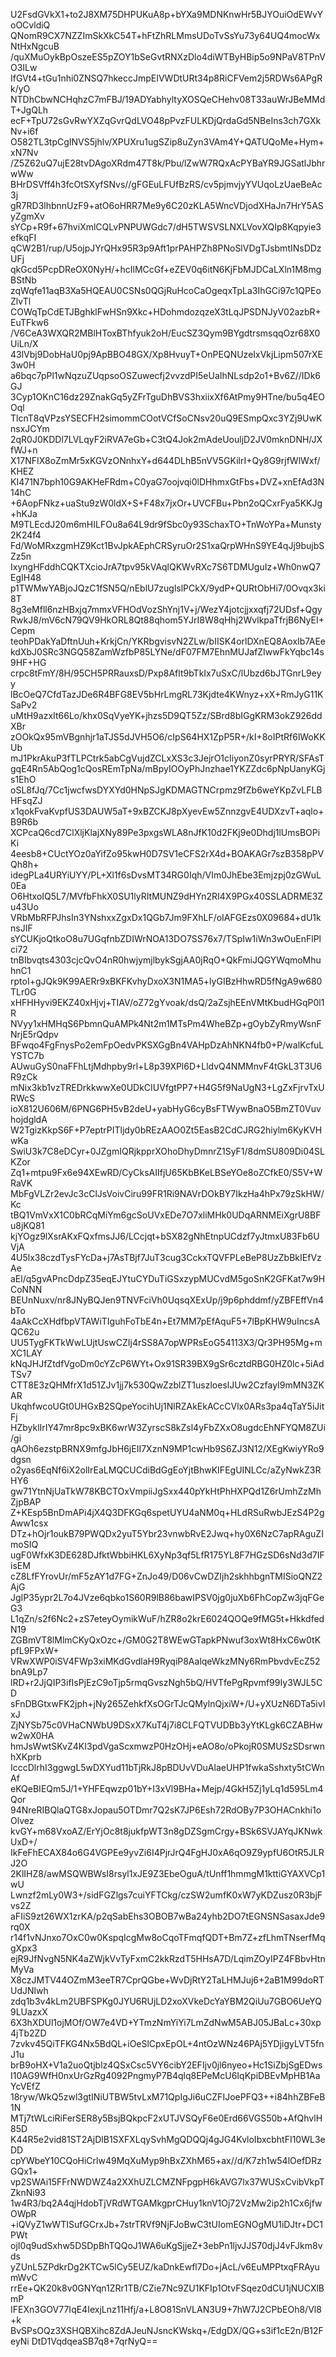 U2FsdGVkX1+to2J8XM75DHPUKuA8p+bYXa9MDNKnwHr5BJYOuiOdEWvYoOCvldiQ
QNomR9CX7NZZImSkXkC54T+hFtZhRLMmsUDoTvSsYu73y64UQ4mocWxNtHxNgcuB
/quXMuOykBpOszeES5pZOY1bSeGvtRNXzDlo4diWTByHBip5o9NPaV8TPnVO3ILw
IfGVt4+tGu1nhi0ZNSQ7hkeccJmpEIVWDtURt34p8RiCFVem2j5RDWs6APgRk/yO
NTDhCbwNCHqhzC7mFBJ/19ADYabhyltyXOSQeCHehv08T33auWrJBeMMdT+JgQLh
ecF+TpU72sGvRwYXZqGvrQdLVO48pPvzFULKDjQrdaGd5NBeIns3ch7GXkNv+i6f
O582TL3tpCgINVS5jhlv/XPUXru1ugSZip8uZyn3VAm4Y+QATUQoMe+Hym+xN7Nv
/Z5Z62uQ7ujE28tvDAgoXRdm47T8k/Pbu/lZwW7RQxAcPYBaYR9JGSatlJbhrwWw
BHrDSVff4h3fcOtSXyfSNvs//gFGEuLFUfBzRS/cv5pjmvjyYVUqoLzUaeBeAc3j
gR7RD3lhbnnUzF9+atO6oHRR7Me9y6C20zKLA5WncVDjodXHaJn7HrY5ASyZgmXv
sYCp+R9f+67hviXmlCQLvPNPUWGdc7/dH5TWSVSLNXLVovXQIp8Kqpyie3efkqFI
qCW2B1/rup/U5ojpJYrQHx95R3p9Aft1prPAHPZh8PNoSlVDgTJsbmtINsDDzUFj
qkGcd5PcpDReOX0NyH/+hcIlMCcGf+eZEV0q6itN6KjFbMJDCaLXln1M8mgBStNb
zqWqfe11aqB3Xa5HQEAU0CSNs0QGjRuHcoCaOgeqxTpLa3IhGCi97c1QPEoZlvTl
COWqTpCdETJBghklFwHSn9Xkc+HDohmdozqzeX3tLqJPSDNJyV02azbR+EuTFkw6
/V6CeA3WXQR2MBlHToxBThfyuk2oH/EucSZ3Qym9BYgdtrsmsqqOzr68X0UiLn/X
43lVbj9DobHaU0pj9ApBBO48GX/Xp8HvuyT+OnPEQNUzeIxVkjLipm507rXE3w0H
a6bqc7pPl1wNqzuZUqpsoOSZuwecfj2vvzdPI5eUaIhNLsdp2o1+Bv6Z//IDk6GJ
3Cyp1OKnC16dz29ZnakGq5yZFrTguDhBVS3hxiixXf6AtPmy9HTne/bu5q4EOOql
TlcnT8qVPzsYSECFH2simommCOotVCfSoCNsv20uQ9ESmpQxc3YZj9UwKnsxJCYm
2qR0J0KDDl7LVLqyF2iRVA7eGb+C3tQ4Jok2mAdeUouljD2JV0mknDNH/JXfWJ+n
X17NFIX8oZmMr5xKGVzONnhxY+d644DLhB5nVV5GKilrI+Qy8G9rjfWlWxf/KHEZ
KI471N7bph10G9AKHeFRdm+C0yaG7oojvqi0lDHhmxGtFbs+DVZ+xnEfAd3N14hC
+6AopFNkz+uaStu9zW0ldX+S+F48x7jxOr+UVCFBu+Pbn2oQCxrFya5KKJg+hKJa
M9TLEcdJ20m6mHILFOu8a64L9dr9fSbc0y93SchaxTO+TnWoYPa+Munsty2K24f4
Fd/WoMRxzgmHZ9Kct1BvJpkAEphCRSyruOr2S1xaQrpWHnS9YE4qJj9bujbSZz5n
IxyngHFddhCQKTXcioJrA7tpv95kVAqlQKWvRXc7S6TDMUguIz+Wh0nwQ7EgIH48
p1TWMwYABjoJQzC1fSN5Q/nEblU7zuglslPCkX/9ydP+QURtObHi7/0Ovqx3ki8T
8g3eMfll6nzHBxjq7mmxVFHOdVozShYnj1V+j/WezY4jotcjjxxqfj72UDsf+Qgy
RwkJ8/mV6cN79QV9HkORL8Qt88qhom5YJrI8W8qHhj2WvlkpaTfrjB6NyEI+Cepm
teohPDakYaDftnUuh+KrkjCn/YKRbgvisvN2ZLw/bIISK4orlDXnEQ8AoxIb7AEe
kdXbJ0SRc3NGQ58ZamWzfbP85LYNe/dF07FM7EhnMUJafZIwwFkYqbc14s9HF+HG
crpc8tFmY/8H/95CH5PRRauxsD/Pxp8Aflt9bTkIx7uSxC/lUbzd6bJTGnrL9eyy
lBcOeQ7CfdTazJDe6R4BFG8EV5bHrLmgRL73Kjdte4KWnyz+xX+RmJyG11KSaPv2
uMtH9azxIt66Lo/khx0SqVyeYK+jhzs5D9QT5Zz/SBrd8bIGgKRM3okZ926ddXBr
zOOkQx95mVBgnhjr1aTJS5dJVH5O6/cIpS64HX1ZpP5R+/kI+8oIPtRf6lWoKKUb
mJ1PkrAkuP3fTLPCtrk5abCgVujdZCLxXS3c3JejrO1cIiyonZ0syrPRYR/SFAsT
gqE4Rn5AbQog1cQosREmTpNa/mBpyIOOyPhJnzhae1YKZZdc6pNpUanyKGjs1EhO
oSL8fJq/7Cc1jwcfwsDYXYd0HNpSJgKDMAGTNCrpmz9fZb6weYKpZvLFLBHFsqZJ
x1qokFvaKvpfUS3DAUW5aT+9xBZCKJ8pXyevEw5ZnnzgvE4UDXzvT+aqlo+B9R6b
XCPcaQ6cd7ClXljKlajXNy89Pe3pxgsWLA8nJfK10d2FKj9e0Dhdj1lUmsBOPiKi
4eesb8+CUctYOz0aYifZo95kwH0D7SV1eCFS2rX4d+BOAKAGr7szB358pPVQh8h+
idegPLa4URYiUYY/PL+Xl1f6sDvsMT34RG0Iqh/VIm0JhEbe3Emjzpj0zGWuL0Ea
O6HtxoIQ5L7/MVfbFhkX0SU1lyRItMUNZ9dHYn2RI4X9PGx40SSLADRME3Zu43Uo
VRbMbRFPJhsIn3YNshxxZgxDx1QGb7Jm9FXhLF/oIAFGEzs0X09684+dU1knsJIF
sYCUKjoQtkoO8u7UGqfnbZDIWrNOA13DO7SS76x7/TSpIw1iWn3wOuEnFlPlci72
tnBIbvqts4303cjcQvO4nR0hwjymjlbykSgjAA0jRqO+QkFmiJQGYWqmoMhuhnC1
rptoI+gJQk9K99AERr9xBKFKvhyDxoX3N1MA5+lyGIBzHhwRD5fNgA9w680TLr0G
xHFHHyvi9EKZ40xHjvj+TIAV/oZ72gYvoak/dsQ/2aZsjhEEnVMtKbudHGqP0l1R
NVyy1xHMHqS6PbmnQuAMPk4Nt2m1MTsPm4WheBZp+gOybZyRmyWsnFNrjE5rQdpv
BFwqo4FgFnysPo2emFpOedvPKSXGgBn4VAHpDzAhNKN4fb0+P/walKcfuLYSTC7b
AUwuGyS0naFFhLtjMdhpby9rl+L8p39XPl6D+LldvQ4NMMnvF4tGkL3T3U6R9zCk
mNix3kb1vzTREDrkkwwXe0UDkCIUVfgtPP7+H4G5f9NaUgN3+LgZxFjrvTxURWcS
ioX812U606M/6PNG6PH5vB2deU+yabHyG6cyBsFTWywBnaO5BmZT0VuvhojdgldA
W2TgizKkpS6F+P7eptrPITljdy0bREzAAO0Zt5EasB2CdCJRG2hiylm6KyKVHwKa
SwiU3k7C8eDCyr+0JZgmIQRjkpprXOhoDhyDmnrZ1SyF1/8dmSU809Di04SLKZor
Zq1+mtpu9Fx6e94XEwRD/CyCksAIIfjU65KbBKeLBSeYOe8oZCfkE0/S5V+WRaVK
MbFgVLZr2evJc3cClJsVoivCiru99FR1Ri9NAVrDOkBY7IkzHa4hPx79zSkHW/Kc
tBQ1VmVxX1C0bRCqMiYm6gcSoUVxEDe7O7xliMHk0UDqARNMEiXgrU8BFu8jKQ81
kjYOgz9lXsrAKxFQxfmsJJ6/LCcjqt+bSX82gNhEtnpUCdzf7yJtmxU83Fb6UVjA
4U5lx38czdTysFYcDa+j7AsTBjf7JuT3cug3CckxTQVFPLeBeP8UzZbBkIEfVzAe
aEl/q5gvAPncDdpZ35eqEJYtuCYDuTiGSxzypMUCvdM5goSnK2GFKat7w9HCoNNN
BEUnNuxv/nr8JNyBQJen9TNVFciVh0UqsqXExUp/j9p6phddmf/yZBFEffVn4bTo
4aAkCcXHdfbpVTAWiTIguhFoTbE4n+Et7MM7pEfAquF5+7lBpKHW9uIncsAQC62u
UU5TygFKTkWwLUjtUswCZIj4rSS8A7opWPRsEoG54113X3/Qr3PH95Mg+mXC1LAY
kNqJHJfZtdfVgoDm0cYZcP6WYt+Ox91SR39BX9gSr6cztdRBG0HZ0lc+5iAdTSv7
CTT8E3zQHMfrX1d51ZJv1jj7k530QwZzblZT1uszloeslJUw2CzfayI9mMN3ZKAR
UkqhfwcoUGt0UHGxB2SQpeYocihUj1NlRZAkEkACcCVlx0ARs3pa4qTaY5iJitFj
HZbyklIrIY47mr8pc9xBK6wrW3ZyrscS8kZsl4yFbZXxO8ugdcEhNFYQM8ZUi/gi
qAOh6ezstpBRNX9mfgJbH6jEII7XznN9MP1cwHb9S6ZJ3N12/XEgKwiyYRo9dgsn
o2yas6EqNf6iX2olIrEaLMQCUCdiBdGgEoYjtBhwKIFEgUINLCc/aZyNwkZ3RHY6
gw71YtnNjUaTkW78KBCTOxVmpiiJgSxx440pYkHtPhHXPQd1Z6rUmhZzMhZjpBAP
Z+KEsp5BnDmAPi4jX4Q3DFKGq6spetUYU4aNM0q+HLdRSuRwbJEzS4P2gAww1csx
DTz+hOjr1oukB79PWQDx2yuT5Ybr23vnwbRvE2Jwq+hy0X6NzC7apRAguZImoSIQ
ugF0WfxK3DE628DJfktWbbiHKL6XyNp3qf5LfR175YL8F7HGzSD6sNd3d7IFisEM
cZ8LfFYrovUr/mF5zAY1d7FG+ZnJo49/D06vCwDZIjh2skhhbgnTMISioQNZ2AjG
JgIP35ypr2L7o4JVze6qbko1S60R9lB86bawIPSV0jg0juXb6FhCopZw3jqFGeG3
L1qZn/s2f6Nc2+zS7eteyOymikWuF/hZR8o2krE6024QOQe9fMG5t+HkkdfedN19
ZGBmVT8lMlmCKyQxOzc+/GM0G2T8WEwGTapkPNwuf3oxWt8HxC6w0tKpfL9FPxW+
VRwXWP0iSV4FWp3xiMKdGvdlaH9RyqiP8AalqeWkzMNy6RmPbvdvEcZ52bnA9Lp7
lRD+r2JjQIP3ifIsPjEzC9oTjp5rmqGvszNgh5bQ/HVTfePgRpvmf99Iy3WJL5CD
sFnDBGtxwFK2jph+jNy265ZehkfXsOGrTJcQMylnQjxiW+/U+yXUzN6DTa5ivIxJ
ZjNYSb75c0VHaCNWbU9DSxX7KuT4j7i8CLFQTVUDBb3yYtKLgk6CZABHww2wX0HA
hmJsWwtSKvZ4KI3pdVgaScxmwzP0HzOHj+eAO8o/oPkojR0SMUSzSDsrwnhXKprb
IcccDlrhI3ggwgL5wDXYud11bTjRkJ8pBDUvVDuAlaeUHP1fwkaSshxty5tCWnAf
eKQeBIEQm5J/1+YHFEqwzp01bY+I3xVl9BHa+Mejp/4GkH5Zj1yLq1d595Lm4Qor
94NreRIBQlaQTG8xJopau5OTDmr7Q2sK7JP6Esh72RdOBy7P3OHACnkhi1oOlvez
kvGY+m68VxoAZ/ErYjOc8t8jukfpWT3n8gDZSgmCrgy+BSk6SVJAYqJKNwkUxD+/
IkFeFhECAX84o6G4VGPEe9yvZi6I4PjrJrQ4FgHJ0xA6qO9Z9ypfU6OtR5JLRJ2O
2KlIHZ8/awMSQWBWsI8rsyl1xJE9Z3EbeOguA/tUnff1hmmgM1kttiGYAXVCp1wU
Lwnzf2mLy0W3+/sidFGZlgs7cuiYFTCkg/czSW2umfK0xW7yKDZusz0R3bjFvs2Z
aFIiS9zt26WX1zrKA/p2qSabEhs3OBOB7wBa24yhb2DO7tEGNSNSasaxJde9rq0X
r14f1vNJnxo7OxC0w0KspqIcgMw8oCqoTFmqfQDT+Bm7Z+zfLhmTNserfMqgXpx3
ejR9JfNvgN5NK4aZWjkVvTyFxmC2kkRzdT5HHsA7D/LqimZOyIPZ4FBbvHtnMyVa
X8czJMTV44OZmM3eeTR7CprQGbe+WvDjRtY2TaLHMJuj6+2aB1M99doRTUdJNlwh
zdq1b3v4kLm2UBFSPKg0JYU6RUjLD2xoXVkeDcYaYBM2QiUu7GBO6UeYQ9LUazxX
6X3hXDUl1ojMOf/OW7e4VD+YTmzNmYiYi7LmZdNwM5ABJ05JBaLc+30xp4jTb2ZD
7zvkv45QiTFKG4Nx5BdQL+iOeSlCpxEpOL+4ntOzWNz46PAj5YDjigyLVT5fnJ1u
brB9oHX+V1a2uoQtjblz4QSxCsc5VY6cibY2EFIjv0jl6nyeo+Hc1SiZbjSgEDws
I10AG9WfH0nxUrGzRg4092PngmyP7B4qlq8EPeMcU6IqKpiDBEvMpHB1AaYcVEfZ
18ryw/WkQ5zwl3gtINiUTBW5tvLxM71QpIgJi6uCZFIJoePFQ3++i84hhZBFeB1N
MTj7tWLciRiFerSER8y5BsjBQkpcF2xUTJVSQyF6e0Erd66VGS50b+AfQhvlH85D
K44R5e2vid81ST2AjDlB1SXFXLqySvhMgQDQQj4gJG4KvloIbxcbhtFI10WL3eDD
cpYWbeY10CQoHiCrlw49MqXuMyp9hBxZXhM65+ax//d/K7zh1w54lOefDRzGQx1+
vp2SWAi15FFrNWDWZ4a2XXhUZLCMZNFpgpH6kAVG7lx37WUSxCvibVkpTZknNi93
1w4R3/bq2A4qjHdobTjVRdWTGAMkgprCHuy1knV1Oj72VzMw2ip2h1Cx6jfwOWpR
+iQVyZ1wWTISufGCrxJb+7strTRVf9NjFJoBwC3tUIomEGNOgMU1iDJtr+DC1PWt
ojI0q9udSxhw5DSDpBhTQQoJ1WA6uKgSjjeZ+3ebPn1ljvJJS70djJ4vFJkm8vds
yZUnL5ZPdkrDg2KTCw5lCy5EUZ/kaDnkEwfl7Do+jAcL/v6EuMPPtxqFRAyumWvC
rrEe+QK20k8v0GNYqn1ZRr1TB/CZie7Nc9ZU1KFIp1OtvFSqez0dCU1jNUCXlBmP
IFEXn3GOV77IqE4IexjLnz11Hfj/a+L8O81SnVLAN3U9+7hW7J2CPbEOh8/Vl8+k
BvSPsOQz3XSHQBXihc8ZdAJeuNJsncKWskq+/EdgDX/QG+s3if1cE2n/B12FeyNi
DtD1VqdqeaSB7q8+7qrNyQ==
